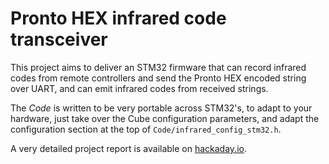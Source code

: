 # Pronto HEX infrared code transceiver

This project aims to deliver an STM32 firmware that can record infrared codes from remote controllers
and send the Pronto HEX encoded string over UART, and can emit infrared codes from received strings.

The *Code* is written to be very portable across STM32's, to adapt to your hardware, just take over the Cube
configuration parameters, and adapt the configuration section at the top of `Code/infrared_config_stm32.h`.

A very detailed project report is available on [hackaday.io][hackaday].

[hackaday]: https://hackaday.io/project/182577
[etl]: https://github.com/ETLCPP/etl
